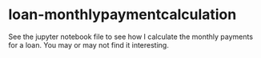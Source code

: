 # loan-monthlypaymentcalculation

See the jupyter notebook file to see how I calculate the monthly payments for a loan. You may or may not find it interesting.
